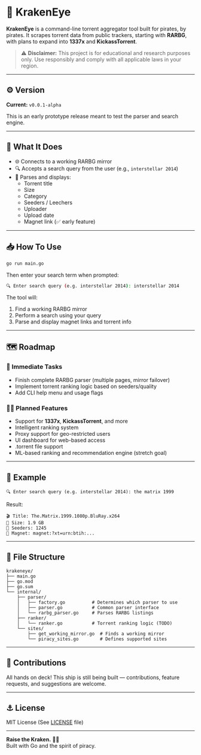 # 🧿 KrakenEye

**KrakenEye** is a command-line torrent aggregator tool built for pirates, by pirates. It scrapes torrent data from public trackers, starting with **RARBG**, with plans to expand into **1337x** and **KickassTorrent**.

> ⚠️ **Disclaimer:** This project is for educational and research purposes only. Use responsibly and comply with all applicable laws in your region.

---

## ⚙️ Version

**Current:** `v0.0.1-alpha`

This is an early prototype release meant to test the parser and search engine.

---

## 🎯 What It Does

- 🌐 Connects to a working RARBG mirror
- 🔍 Accepts a search query from the user (e.g., `interstellar 2014`)
- 📄 Parses and displays:
  - Torrent title
  - Size
  - Category
  - Seeders / Leechers
  - Uploader
  - Upload date
  - Magnet link (✅ early feature)

---

## 📥 How To Use

```bash
go run main.go
```

Then enter your search term when prompted:

```bash
🔍 Enter search query (e.g. interstellar 2014): interstellar 2014
```

The tool will:
1. Find a working RARBG mirror
2. Perform a search using your query
3. Parse and display magnet links and torrent info

---

## 🗺️ Roadmap

### 🔧 Immediate Tasks
- Finish complete RARBG parser (multiple pages, mirror failover)
- Implement torrent ranking logic based on seeders/quality
- Add CLI help menu and usage flags

### 🏴‍☠️ Planned Features
- Support for **1337x**, **KickassTorrent**, and more
- Intelligent ranking system
- Proxy support for geo-restricted users
- UI dashboard for web-based access
- .torrent file support
- ML-based ranking and recommendation engine (stretch goal)

---

## 🧠 Example

```
🔍 Enter search query (e.g. interstellar 2014): the matrix 1999
```

Result:
```
🎬 Title: The.Matrix.1999.1080p.BluRay.x264
📁 Size: 1.9 GB
🔢 Seeders: 1245
🧷 Magnet: magnet:?xt=urn:btih:...
```

---

## 📁 File Structure

```plaintext
krakeneye/
├── main.go
├── go.mod
├── go.sum
└── internal/
    ├── parser/
    │   ├── factory.go          # Determines which parser to use
    │   ├── parser.go           # Common parser interface
    │   └── rarbg_parser.go     # Parses RARBG listings
    ├── ranker/
    │   └── ranker.go           # Torrent ranking logic (TODO)
    └── sites/
        ├── get_working_mirror.go  # Finds a working mirror
        └── piracy_sites.go        # Defines supported sites
```

---

## 🤝 Contributions

All hands on deck! This ship is still being built — contributions, feature requests, and suggestions are welcome.

---

## ⚓ License

MIT License (See [LICENSE](./LICENSE) file)

---

**Raise the Kraken.** 🏴‍☠️  
Built with Go and the spirit of piracy.
